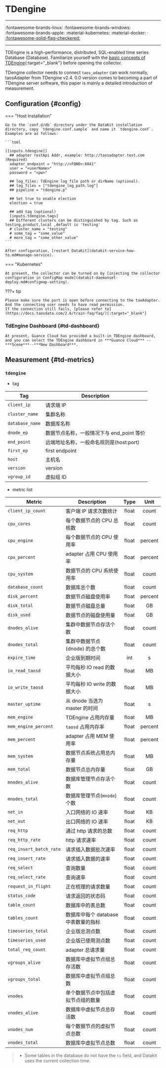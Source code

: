 
# TDengine
---

:fontawesome-brands-linux: :fontawesome-brands-windows: :fontawesome-brands-apple: :material-kubernetes: :material-docker:  · [:fontawesome-solid-flag-checkered:](../datakit/index.md#legends "Election Enabled")

---

TDEngine is a high-performance, distributed, SQL-enabled time series Database (Database). Familiarize yourself with the [basic concepts of TDEngine](https://docs.taosdata.com/concept/){:target="_blank"} before opening the collector.

TDengine collector needs to connect `taos_adapter` can work normally, taosAdapter from TDengine v2.4. 0.0 version comes to becoming a part of TDengine server software, this paper is mainly a detailed introduction of measurement.

## Configuration  {#config}

=== "Host Installation"


    Go to the `conf.d/db` directory under the DataKit installation directory, copy `tdengine.conf.sample` and name it `tdengine.conf`. Examples are as follows:
    
    ```toml
        
    [[inputs.tdengine]]
      ## adapter restApi Addr, example: http://taosadapter.test.com  (Required)
      adapter_endpoint = "http://<FQND>:6041"
      user = "<userName>"
      password = "<pw>"
    
      ## log_files: TdEngine log file path or dirName (optional).
      ## log_files = ["tdengine_log_path.log"]
      ## pipeline = "tdengine.p"
    
      ## Set true to enable election
      election = true
    
      ## add tag (optional)
      [inputs.tdengine.tags]
      ## Different clusters can be distinguished by tag. Such as testing,product,local ,default is 'testing'
      # cluster_name = "testing"
      # some_tag = "some_value"
      # more_tag = "some_other_value"
    ```
    
    After configuration, [restart DataKit](datakit-service-how-to.md#manage-service).


=== "Kubernetes"

    At present, the collector can be turned on by [injecting the collector configuration in ConfigMap mode](datakit-daemonset-deploy.md#configmap-setting).

???+ tip

    Please make sure the port is open before connecting to the taoAdapter. And the connecting user needs to have read permission.
    If the connection still fails, [please refer to](https://docs.taosdata.com/2.6/train-faq/faq/){:target="_blank"}


### TdEngine Dashboard {#td-dashboard}

    At present, Guance Cloud has provided a built-in TDEngine dashboard, and you can select the TDEngine dashboard in ***Guance Cloud*** -- ***Scene***--***New Dashboard***.


## Measurement {#td-metrics}



### `tdengine`



- tag


| Tag | Description |
|  ----  | --------|
|`client_ip`|请求端 IP|
|`cluster_name`|集群名称|
|`database_name`|数据库名称|
|`dnode_ep`|数据节点名称，一般情况下与 end_point 等价|
|`end_point`|远端地址名称，一般命名规则是(host:port)|
|`first_ep`|first endpoint|
|`host`|主机名|
|`version`|version|
|`vgroup_id`|虚拟组 ID|

- metric list


| Metric | Description | Type | Unit |
| ---- |---- | :---:    | :----: |
|`client_ip_count`|客户端 IP 请求次数统计|float|count|
|`cpu_cores`|每个数据节点的 CPU 总核数|float|count|
|`cpu_engine`|每个数据节点的 CPU 使用率|float|percent|
|`cpu_percent`|adapter 占用 CPU 使用率|float|percent|
|`cpu_system`|数据节点的 CPU 系统使用率|float|count|
|`database_count`|数据库总个数|float|count|
|`disk_percent`|数据节点磁盘使用率|float|percent|
|`disk_total`|数据节点磁盘总量|float|GB|
|`disk_used`|数据节点的磁盘使用量|float|GB|
|`dnodes_alive`|集群中数据节点存活个数|float|count|
|`dnodes_total`|集群中数据节点(dnode) 的总个数|float|count|
|`expire_time`|企业版到期时间|int|s|
|`io_read_taosd`|平均每秒 IO read 的数据大小|float|MB|
|`io_write_taosd`|平均每秒 IO write 的数据大小|float|MB|
|`master_uptime`|从 dnode 当选为 master 的时间|float|s|
|`mem_engine`|TDEngine 占用内存量|float|MB|
|`mem_engine_percent`|`taosd` 占用内存率|float|percent|
|`mem_percent`|adapter 占用 MEM 使用率|float|percent|
|`mem_system`|数据节点系统占用总内存量|float|MB|
|`mem_total`|数据节点总内存量|float|GB|
|`mnodes_alive`|数据库管理节点存活个数|float|count|
|`mnodes_total`|数据库管理节点(`mnode`)个数|float|count|
|`net_in`|入口网络的 IO 速率|float|KB|
|`net_out`|出口网络的 IO 速率|float|KB|
|`req_http`|通过 http 请求的总数|float|count|
|`req_http_rate`|http 请求速率|float|count|
|`req_insert_batch_rate`|请求插入数据批次速率|float|count|
|`req_insert_rate`|请求插入数据的速率|float|count|
|`req_select`|查询数量|float|count|
|`req_select_rate`|查询速率|float|count|
|`request_in_flight`|正在梳理的请求数量|float|count|
|`status_code`|请求返回的状态码|float|count|
|`table_count`|数据库中的表总数|float|count|
|`tables_count`|数据库中每个 database 中表数量的指标|float|count|
|`timeseries_total`|企业版总测点数|float|count|
|`timeseries_used`|企业版已使用测点数|float|count|
|`total_req_count`|adapter 总请求量|float|count|
|`vgroups_alive`|数据库中虚拟节点组总存活数|float|count|
|`vgroups_total`|数据库中虚拟节点组总数|float|count|
|`vnodes`|单个数据节点中包括虚拟节点组的数量|float|count|
|`vnodes_alive`|数据库中虚拟节点总存活数|float|count|
|`vnodes_num`|每个数据节点的虚拟节点总数|float|count|
|`vnodes_total`|数据库中虚拟节点总数|float|count|



> - Some tables in the database do not have the `ts` field, and Datakit uses the current collection time.
